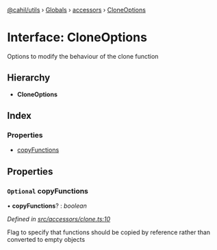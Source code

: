 [@cahil/utils](../README.md) › [Globals](../globals.md) › [accessors](../modules/accessors.md) › [CloneOptions](accessors.cloneoptions.md)

# Interface: CloneOptions

Options to modify the behaviour of the clone function

## Hierarchy

* **CloneOptions**

## Index

### Properties

* [copyFunctions](accessors.cloneoptions.md#optional-copyfunctions)

## Properties

### `Optional` copyFunctions

• **copyFunctions**? : *boolean*

*Defined in [src/accessors/clone.ts:10](https://github.com/cahilfoley/utils/blob/22bd396/src/accessors/clone.ts#L10)*

Flag to specify that functions should be copied by reference rather than converted to empty objects
